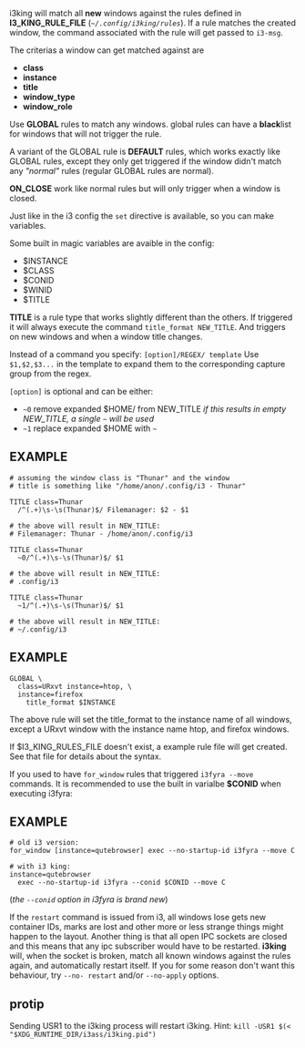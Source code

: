 i3king will match all **new** windows against the
rules defined in **I3_KING_RULE_FILE**
(*`~/.config/i3king/rules`*). If a rule matches
the created window, the command associated with
the rule will get passed to `i3-msg`.

The criterias a window can get matched against are  
- **class**
- **instance**
- **title**
- **window_type**
- **window_role**

Use **GLOBAL** rules to match any windows. global
rules can have a **black**list for windows that
will not trigger the rule.

A variant of the GLOBAL rule is **DEFAULT** rules,
which works exactly like GLOBAL rules, except they
only get triggered if the window didn't match any
*"normal"* rules (regular GLOBAL rules are normal).

**ON_CLOSE** work like normal rules but will only
trigger when a window is closed.

Just like in the i3 config the `set` directive is
available, so you can make variables.

Some built in magic variables are avaible in the config:  
  
- $INSTANCE
- $CLASS
- $CONID
- $WINID
- $TITLE

**TITLE** is a rule type that works slightly different
than the others. If triggered it will always execute
the command `title_format NEW_TITLE`. And triggers
on new windows and when a window title changes.

Instead of a command you specify: `[option]/REGEX/ template`
Use `$1,$2,$3...` in the template to expand them to
the corresponding capture group from the regex.

`[option]` is optional and can be either:  
- `~0` remove expanded $HOME/ from NEW_TITLE
  *if this results in empty NEW_TITLE, a single `~` will be used*
- `~1` replace expanded $HOME with `~`

EXAMPLE
-------
```
# assuming the window class is "Thunar" and the window
# title is something like "/home/anon/.config/i3 - Thunar"

TITLE class=Thunar
  /^(.+)\s-\s(Thunar)$/ Filemanager: $2 - $1

# the above will result in NEW_TITLE: 
# Filemanager: Thunar - /home/anon/.config/i3

TITLE class=Thunar
  ~0/^(.+)\s-\s(Thunar)$/ $1

# the above will result in NEW_TITLE: 
# .config/i3

TITLE class=Thunar
  ~1/^(.+)\s-\s(Thunar)$/ $1

# the above will result in NEW_TITLE: 
# ~/.config/i3

```

EXAMPLE
-------

``` text
GLOBAL \
  class=URxvt instance=htop, \
  instance=firefox
    title_format $INSTANCE
```
The above rule will set the title_format to the instance
name of all windows, except a URxvt window with the
instance name htop, and firefox windows.

If $I3_KING_RULES_FILE doesn't exist,
a example rule file will get created. See that
file for details about the syntax.

If you used to have `for_window` rules that triggered
`i3fyra --move` commands. It is recommended to use
the built in varialbe **$CONID** when executing i3fyra:  

EXAMPLE
-------
``` text
# old i3 version:
for_window [instance=qutebrowser] exec --no-startup-id i3fyra --move C

# with i3 king:
instance=qutebrowser
  exec --no-startup-id i3fyra --conid $CONID --move C
```

(*the `--conid` option in i3fyra is brand new*)

If the `restart` command is issued from i3, all
windows lose gets new container IDs, marks are
lost and other more or less strange things might
happen to the layout. Another thing is that all
open IPC sockets are closed and this means that
any ipc subscriber would have to be restarted.
**i3king** will, when the socket is broken, match
all known windows against the rules again, and
automatically restart itself. If you for some
reason don't want this behaviour, try `--no-
restart` and/or `--no-apply` options.

protip
------

Sending USR1 to the i3king process will restart
i3king. Hint: `kill -USR1 $(< "$XDG_RUNTIME_DIR/i3ass/i3king.pid")`
